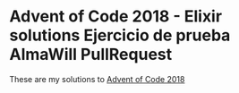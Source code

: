 # Advent of Code 2018 - Elixir solutions Ejercicio de prueba AlmaWill PullRequest

These are my solutions to [Advent of Code 2018](https://adventofcode.com/2018)
